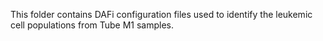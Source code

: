This folder contains DAFi configuration files used to identify the leukemic cell populations from Tube M1 samples.
